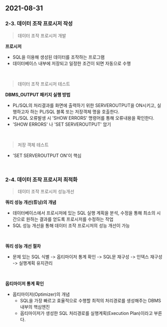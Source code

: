 ## 2021-08-31

### 2-3. 데이터 조작 프로시저 작성

> 데이터 조작 프로시저 개발

**프로시저**

* SQL을 이용해 생성된 데이터를 조작하는 프로그램
* 데이터베이스 내부에 저장되고 일정한 조건이 되면 자동으로 수행

<br>

> 데이터 조작 프로시저 테스트

 **DBMS_OUTPUT 패키지 실행 방법**

* PL/SQL의 처리결과를 화면에 출력하기 위한 SERVEROUTPUT을 ON시키고, 실행하고자 하는 PL/SQL 블록 또는 저장객체 명을 호출한다.
* PL/SQL 오류발생 시 'SHOW ERRORS' 명령어를 통해 오류내용을 확인한다.
* 'SHOW ERRORS' 나 'SET SERVEROUTPUT' 암기

<br>

> 저장 객체 테스트

* 'SET SERVEROUTPUT ON'이 핵심

<br>

### 2-4. 데이터 조작 프로시저 최적화

> 데이터 조작 프로시저 성능개선

**쿼리 성능 개선(튜닝)의 개념**

* 데이터베이스에서 프로시저에 있는 SQL 실행 계획을 분석, 수정을 통해 최소의 시간으로 원하는 결과를 얻도록 프로시저를 수정하는 작업
* SQL 성능 개선을 통해 데이터 조작 프로시저의 성능 개선이 가능

<br>

**쿼리 성능 개선 절차**

* 문제 있는 SQL 식별 -> 옵티마이저 통계 확인 -> SQL문 재구성 -> 인덱스 재구성 -> 실행계획 유지관리

<br>

**옵티마이저 통계 확인**

* 옵티마이저(Optimizer)의 개념
  * SQL을 가장 빠르고 효율적으로 수행할 최적의 처리경로를 생성해주는 DBMS 내부의 핵심엔진
  * 옵티마이저가 생성한 SQL 처리경로를 실행계획(Execution Plan)이라고 부른다.